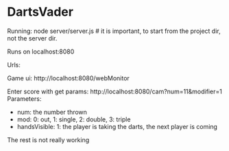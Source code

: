 # DartsVader

Running: node server/server.js # it is important, to start from the project dir, not the server dir.

Runs on localhost:8080

Urls:

Game ui: http://localhost:8080/webMonitor
 
Enter score with get params: http://localhost:8080/cam?num=11&modifier=1
Parameters:
 * num: the number thrown
 * mod: 0: out, 1: single, 2: double, 3: triple
 * handsVisible: 1: the player is taking the darts, the next player is coming
 
The rest is not really working